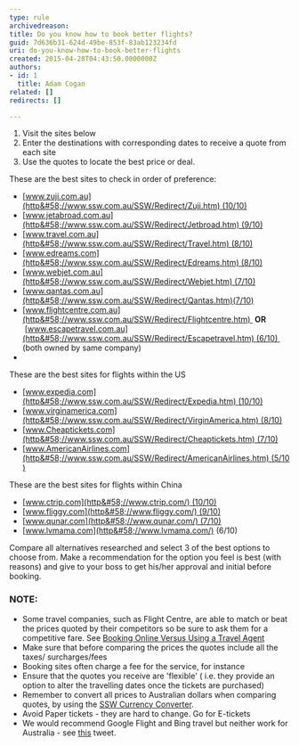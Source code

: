 ```yaml
---
type: rule
archivedreason: 
title: Do you know how to book better flights?
guid: 7d636b31-624d-49be-853f-83ab123234fd
uri: do-you-know-how-to-book-better-flights
created: 2015-04-28T04:43:50.0000000Z
authors:
- id: 1
  title: Adam Cogan
related: []
redirects: []

---
```


1. Visit the sites below
2. Enter the destinations with corresponding dates to receive a quote from each site
3. Use the quotes to locate the best price or deal.


<!--endintro-->



These are the best sites to check in order of preference:

* [www.zuji.com.au](http&#58;//www.ssw.com.au/SSW/Redirect/Zuji.htm) (10/10)
* [www.jetabroad.com.au](http&#58;//www.ssw.com.au/SSW/Redirect/Jetbroad.htm) (9/10)
* [www.travel.com.au](http&#58;//www.ssw.com.au/SSW/Redirect/Travel.htm) (8/10)
* [www.edreams.com](http&#58;//www.ssw.com.au/SSW/Redirect/Edreams.htm) (8/10)
* [www.webjet.com.au](http&#58;//www.ssw.com.au/SSW/Redirect/Webjet.htm) (7/10)
* [www.qantas.com.au](http&#58;//www.ssw.com.au/SSW/Redirect/Qantas.htm)(7/10)
* [www.flightcentre.com.au](http&#58;//www.ssw.com.au/SSW/Redirect/Flightcentre.htm)  **OR**  [www.escapetravel.com.au](http&#58;//www.ssw.com.au/SSW/Redirect/Escapetravel.htm) (6/10) 
(both owned by same company)
* 


These are the best sites for flights within the US

* [www.expedia.com](http&#58;//www.ssw.com.au/SSW/Redirect/Expedia.htm) (10/10)
* [www.virginamerica.com](http&#58;//www.ssw.com.au/SSW/Redirect/VirginAmerica.htm) (8/10)
* [www.Cheaptickets.com](http&#58;//www.ssw.com.au/SSW/Redirect/Cheaptickets.htm) (7/10)
* [www.AmericanAirlines.com](http&#58;//www.ssw.com.au/SSW/Redirect/AmericanAirlines.htm) (5/10)








These are the best sites for flights within China

* [www.ctrip.com](http&#58;//www.ctrip.com/) (10/10)
* [www.fliggy.com](http&#58;//www.fliggy.com/) (9/10)
* [www.qunar.com](http&#58;//www.qunar.com/) (7/10)
* [www.lvmama.com](http&#58;//www.lvmama.com/) (6/10)




Compare all alternatives researched and select 3 of the best options to choose from. Make a recommendation for the option you feel is best (with reasons) and give to your boss to get his/her approval and initial before booking.

### NOTE:


* Some travel companies, such as Flight Centre, are able to match or beat the prices quoted by their competitors so be sure to ask them for a competitive fare. See [Booking Online Versus Using a Travel Agent](http&#58;//aussietraveladvice.com/travel-advice-travel-tips/booking-a-holiday-online-versus-travel-agent/)
* Make sure that before comparing the prices the quotes include all the taxes/ surcharges/fees
* Booking sites often charge a fee for the service, for instance
* Ensure that the quotes you receive are 'flexible' ( i.e. they provide an option to alter the travelling dates once the tickets are purchased)
* Remember to convert all prices to Australian dollars when comparing quotes, by using the [SSW Currency Converter](http&#58;//www.ssw.com.au/ssw/Shop/OtherCurrency.asp).
* Avoid Paper tickets - they are hard to change. Go for E-tickets
* We would recommend Google Flight and Bing travel but neither work for Australia - see [this](https&#58;//twitter.com/AdamCogan/status/413225774192537600) tweet.
